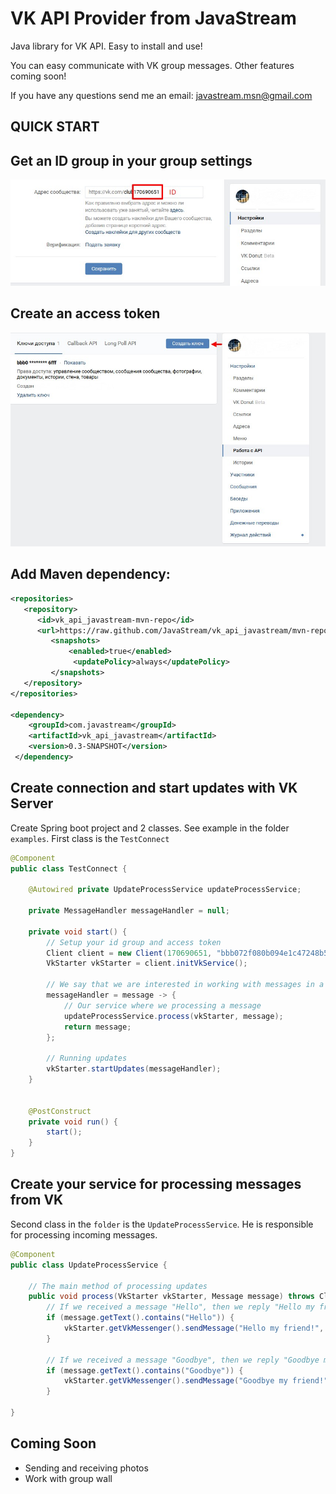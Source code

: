 # VK API Provider from JavaStream
Java library for VK API. Easy to install and use! 

You can easy communicate with VK group messages. Other features coming soon!

If you have any questions send me an email: javastream.msn@gmail.com

QUICK START
------------

## Get an ID group in your group settings
![Screenshot](screen_1.jpg)

## Create an access token 
![Screenshot](screen_2.jpg)

## Add Maven dependency:
```xml
<repositories>
   <repository>
      <id>vk_api_javastream-mvn-repo</id>
	  <url>https://raw.github.com/JavaStream/vk_api_javastream/mvn-repo/</url>
		 <snapshots>
		     <enabled>true</enabled>
			  <updatePolicy>always</updatePolicy>
		 </snapshots>
   </repository>
</repositories>

<dependency>
    <groupId>com.javastream</groupId>
    <artifactId>vk_api_javastream</artifactId>
    <version>0.3-SNAPSHOT</version>
 </dependency>
  ```

## Create connection and start updates with VK Server
Create Spring boot project and 2 classes. See example in the folder `examples`. First class is the `TestConnect`
```java
@Component
public class TestConnect {

    @Autowired private UpdateProcessService updateProcessService;

    private MessageHandler messageHandler = null;

    private void start() {
        // Setup your id group and access token
        Client client = new Client(170690651, "bbb072f080b094e1c47248b5c694187497714f55e6296e35c253833cb0266316847d0b6273500aefb6fff");
        VkStarter vkStarter = client.initVkService();

        // We say that we are interested in working with messages in a group
        messageHandler = message -> {
            // Our service where we processing a message 
            updateProcessService.process(vkStarter, message);
            return message;
        };

        // Running updates
        vkStarter.startUpdates(messageHandler);
    }


    @PostConstruct
    private void run() {
        start();
    }
}
```

## Create your service for processing messages from VK
Second class in the `folder` is the `UpdateProcessService`. He is responsible for processing incoming messages.
```java
@Component
public class UpdateProcessService {

    // The main method of processing updates
    public void process(VkStarter vkStarter, Message message) throws ClientException {
        // If we received a message "Hello", then we reply "Hello my friend!"
        if (message.getText().contains("Hello")) {
            vkStarter.getVkMessenger().sendMessage("Hello my friend!", message);
        }

        // If we received a message "Goodbye", then we reply "Goodbye my friend!"
        if (message.getText().contains("Goodbye")) {
            vkStarter.getVkMessenger().sendMessage("Goodbye my friend!", message);        }
        }
       
}
```

## Coming Soon
- Sending and receiving photos
- Work with group wall